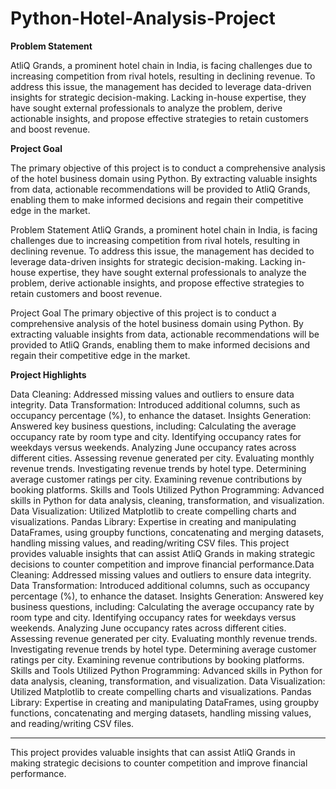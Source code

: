 # Python-Hotel-Analysis-Project

**Problem Statement**

AtliQ Grands, a prominent hotel chain in India, is facing challenges due to increasing competition from rival hotels, resulting in declining revenue. To address this issue, the management has decided to leverage data-driven insights for strategic decision-making. Lacking in-house expertise, they have sought external professionals to analyze the problem, derive actionable insights, and propose effective strategies to retain customers and boost revenue.

**Project Goal**

The primary objective of this project is to conduct a comprehensive analysis of the hotel business domain using Python. By extracting valuable insights from data, actionable recommendations will be provided to AtliQ Grands, enabling them to make informed decisions and regain their competitive edge in the market.

Problem Statement
AtliQ Grands, a prominent hotel chain in India, is facing challenges due to increasing competition from rival hotels, resulting in declining revenue. To address this issue, the management has decided to leverage data-driven insights for strategic decision-making. Lacking in-house expertise, they have sought external professionals to analyze the problem, derive actionable insights, and propose effective strategies to retain customers and boost revenue.

Project Goal
The primary objective of this project is to conduct a comprehensive analysis of the hotel business domain using Python. By extracting valuable insights from data, actionable recommendations will be provided to AtliQ Grands, enabling them to make informed decisions and regain their competitive edge in the market.

**Project Highlights**


Data Cleaning: Addressed missing values and outliers to ensure data integrity.
Data Transformation: Introduced additional columns, such as occupancy percentage (%), to enhance the dataset.
Insights Generation: Answered key business questions, including:
Calculating the average occupancy rate by room type and city.
Identifying occupancy rates for weekdays versus weekends.
Analyzing June occupancy rates across different cities.
Assessing revenue generated per city.
Evaluating monthly revenue trends.
Investigating revenue trends by hotel type.
Determining average customer ratings per city.
Examining revenue contributions by booking platforms.
Skills and Tools Utilized
Python Programming: Advanced skills in Python for data analysis, cleaning, transformation, and visualization.
Data Visualization: Utilized Matplotlib to create compelling charts and visualizations.
Pandas Library: Expertise in creating and manipulating DataFrames, using groupby functions, concatenating and merging datasets, handling missing values, and reading/writing CSV files.
This project provides valuable insights that can assist AtliQ Grands in making strategic decisions to counter competition and improve financial performance.Data Cleaning: Addressed missing values and outliers to ensure data integrity.
Data Transformation: Introduced additional columns, such as occupancy percentage (%), to enhance the dataset.
Insights Generation: Answered key business questions, including:
Calculating the average occupancy rate by room type and city.
Identifying occupancy rates for weekdays versus weekends.
Analyzing June occupancy rates across different cities.
Assessing revenue generated per city.
Evaluating monthly revenue trends.
Investigating revenue trends by hotel type.
Determining average customer ratings per city.
Examining revenue contributions by booking platforms.
Skills and Tools Utilized
Python Programming: Advanced skills in Python for data analysis, cleaning, transformation, and visualization.
Data Visualization: Utilized Matplotlib to create compelling charts and visualizations.
Pandas Library: Expertise in creating and manipulating DataFrames, using groupby functions, concatenating and merging datasets, handling missing values, and reading/writing CSV files.
______________________________________________________________________________________________________________________________________________________________________________
This project provides valuable insights that can assist AtliQ Grands in making strategic decisions to counter competition and improve financial performance.
